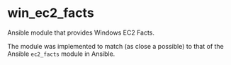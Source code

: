 # win_ec2_facts

Ansible module that provides Windows EC2 Facts.

The module was implemented to match (as close a possible) to that of the Ansible
`ec2_facts` module in Ansible.

